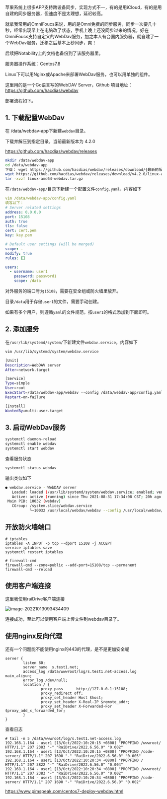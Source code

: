 

苹果系统上很多APP支持跨设备同步，实现方式不一，有的是用iCloud，有的是用自建的同步服务器，但速度不是太理想，延迟较高。

就拿我常用的OmniFoucs来说，用的是Omni免费的同步服务，同步一次要几十秒，经常出现早上在电脑改了状态，手机上晚上还没同步过来的情况。好在OmniFoucs支持自定义的WebDav服务，加之本人有台国内服务器，就自建了一个WebDav服务，迁移之后基本上秒同步，爽！

后续把Notability上的文档也备份到了该服务器里。

服务器操作系统：Centos7.8

Linux下可以用Nginx或Apache来部署WebDav服务，也可以用单独的组件。

这里用的是一个Go语言写的WebDAV Server，Github 项目地址：https://github.com/hacdias/webdav

部署流程如下。

## 1. 下载配置WebDav

在 /data/webdav-app下新建`webdav`目录。

下载并解压到指定目录，当前最新版本为 4.2.0

https://github.com/hacdias/webdav/releases

```bash
mkdir /data/webdav-app
cd /data/webdav-app
下载： wget https://github.com/hacdias/webdav/releases/download/{最新的版本号}/linux-amd64-webdav.tar.gz
wget https://github.com/hacdias/webdav/releases/download/v4.2.0/linux-amd64-webdav.tar.gz
tar -xvzf linux-amd64-webdav.tar.gz
```

在`/data/webdav-app/`目录下新建一个配置文件`config.yaml`，内容如下

```yaml
vim /data/webdav-app/config.yaml
填写以下：
# Server related settings
address: 0.0.0.0
port: 15108
auth: true
tls: false
cert: cert.pem
key: key.pem

# Default user settings (will be merged)
scope: .
modify: true
rules: []

users:
  - username: user1
    password: password1
    scope: /data
```

对外服务的端口号为`15108`，需要在安全组或防火墙里放开。

目录`/data`用于存储`user1`的文件，需要手动创建。

如果有多个用户，则遵循`yaml`的文件规范，按`user1`的格式添加到下面即可。

## 2. 添加服务

在`/usr/lib/systemd/system/`下新建文件`webdav.service`，内容如下

```bash
vim /usr/lib/systemd/system/webdav.service

[Unit]
Description=WebDAV server
After=network.target

[Service]
Type=simple
User=root
ExecStart=/data/webdav-app/webdav --config /data/webdav-app/config.yaml
Restart=on-failure

[Install]
WantedBy=multi-user.target
```

## 3. 启动WebDav服务

```bash
systemctl daemon-reload
systemctl enable webdav
systemctl start webdav
```

查看服务状态

```bash
systemctl status webdav
```

输出类似如下

```bash
● webdav.service - WebDAV server
   Loaded: loaded (/usr/lib/systemd/system/webdav.service; enabled; vendor preset: disabled)
   Active: active (running) since Thu 2021-08-31 17:34:08 CST; 20h ago
 Main PID: 10032 (webdav)
   CGroup: /system.slice/webdav.service
           └─10032 /usr/local/webdav/webdav --config /usr/local/webdav/config.yaml
```



## 开放防火墙端口

```
# iptables
iptables -A INPUT -p tcp --dport 15108 -j ACCEPT
service iptables save
systemctl restart iptables

# firewall-cmd
firewall-cmd --zone=public --add-port=15108/tcp --permanent
firewall-cmd --reload
```



## 使用客户端连接

这里我使用raiDrive客户端连接

![image-20221013093434409](https://imgoss.xgss.net/picgo/image-20221013093434409.png?aliyun)

连接成功，至此可以使用客户端上传文件到webdav目录了。

## 使用nginx反向代理

还有一个问题能不能使用nginx的443的代理，是不是更加安全呢

```
server {
        listen 80;
        server_name  s.test1.net;
        access_log /data/wwwroot/log/s.test1.net-access.log main_aliyun;
        error_log /dev/null;
		location / {
                proxy_pass      http://127.0.0.1:15108;
                proxy_redirect off;
                proxy_set_header Host $host;
                proxy_set_header X-Real-IP $remote_addr;
                proxy_set_header X-Forwarded-For $proxy_add_x_forwarded_for;
        }	
}
```

查看日志

```
# tail -n 5 /data/wwwroot/log/s.test1.net-access.log
192.168.1.164 - user1 [13/Oct/2022:10:20:15 +0800] "PROPFIND /wwwroot/ HTTP/1.1" 207 2383 "-" "RaiDrive/2022.6.56.0" "0.002"
192.168.1.164 - user1 [13/Oct/2022:10:20:15 +0800] "PROPFIND /code-server/ HTTP/1.1" 207 1690 "-" "RaiDrive/2022.6.56.0" "0.005"
192.168.1.164 - user1 [13/Oct/2022:10:20:34 +0800] "PROPFIND / HTTP/1.1" 207 3822 "-" "RaiDrive/2022.6.56.0" "0.004"
192.168.1.164 - user1 [13/Oct/2022:10:20:34 +0800] "PROPFIND /wwwroot/ HTTP/1.1" 207 2383 "-" "RaiDrive/2022.6.56.0" "0.002"
192.168.1.164 - user1 [13/Oct/2022:10:20:34 +0800] "PROPFIND /code-server/ HTTP/1.1" 207 1690 "-" "RaiDrive/2022.6.56.0" "0.002"
```







https://www.pimspeak.com/centos7-deploy-webdav.html